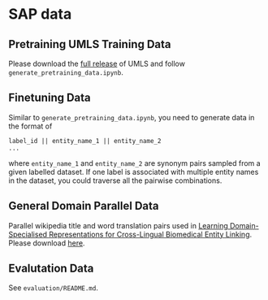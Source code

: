 # SAP data

## Pretraining UMLS Training Data
Please download the [full release](https://www.nlm.nih.gov/research/umls/licensedcontent/umlsknowledgesources.html) of UMLS and follow `generate_pretraining_data.ipynb`.

## Finetuning Data
Similar to `generate_pretraining_data.ipynb`, you need to generate data in the format of 
```
label_id || entity_name_1 || entity_name_2
...
```
where `entity_name_1` and `entity_name_2` are synonym pairs sampled from a given labelled dataset. If one label is associated with multiple entity names in the dataset, you could traverse all the pairwise combinations.

## General Domain Parallel Data 
Parallel wikipedia title and word translation pairs used in [Learning Domain-Specialised Representations for Cross-Lingual
Biomedical Entity Linking](https://arxiv.org/pdf/2105.14398.pdf). Please download [here](https://www.dropbox.com/sh/gqwhrr4oj8ppu9x/AAC5RsNgC55R1XLSAbkw-kG6a?dl=0).

## Evalutation Data
See `evaluation/README.md`.
